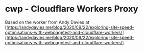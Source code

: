 # cwp - Cloudflare Workers Proxy

Based on the worker from Andy Davies at [https://andydavies.me/blog/2020/09/22/exploring-site-speed-optimisations-with-webpagetest-and-cloudflare-workers/](https://andydavies.me/blog/2020/09/22/exploring-site-speed-optimisations-with-webpagetest-and-cloudflare-workers/)
